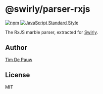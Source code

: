 # @swirly/parser-rxjs

[![npm](https://img.shields.io/npm/v/@swirly/parser-rxjs.svg)](https://www.npmjs.com/package/@swirly/parser-rxjs) [![JavaScript Standard Style](https://img.shields.io/badge/code%20style-standard-brightgreen.svg)](https://standardjs.com)

The RxJS marble parser, extracted for [Swirly](https://github.com/timdp/swirly).

## Author

[Tim De Pauw](https://tmdpw.eu)

## License

MIT
